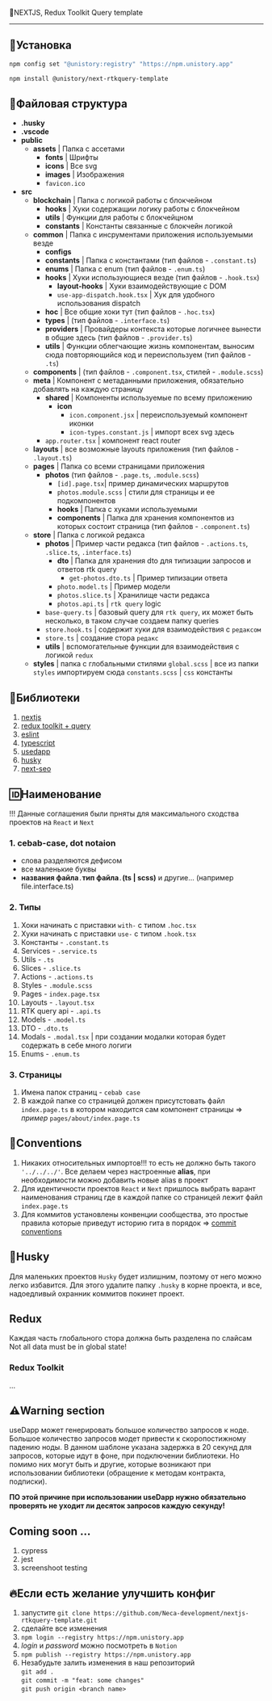 🦄NEXTJS, Redux Toolkit Query template

--- 

## 💾Установка

```Bash
npm config set "@unistory:registry" "https://npm.unistory.app"

npm install @unistory/next-rtkquery-template
```

## 📁Файловая структура
- **.husky**
- **.vscode**
- **public**
    - **assets** | Папка с ассетами
      - **fonts** | Шрифты
      - **icons** | Все svg
      - **images** | Изображения
      - `favicon.ico` 
- **src**
  - **blockchain** | Папка с логикой работы с блокчейном
    - **hooks** | Хуки содержащии логику работы с блокчейном
    - **utils** | Функции для работы с блокчейцном
    - **constants** | Константы связанные с блокчейн логикой
  - **common** | Папка с инсрументами приложения используемыми везде
    - **configs**
    - **constants** | Папка с константами (тип файлов - `.constant.ts`)
    - **enums** | Папка с enum (тип файлов - `.enum.ts`)
    - **hooks** | Хуки использующиеся везде (тип файлов - `.hook.tsx`)
      - **layout-hooks** | Хуки взаимодействующие с DOM
      - `use-app-dispatch.hook.tsx` | Хук для удобного использования dispatch
    - **hoc** | Все общие хоки тут (тип файлов - `.hoc.tsx`)
    - **types** | (тип файлов - `.interface.ts`)
    - **providers** | Провайдеры контекста которые логичнее вынести в общие здесь (тип файлов - `.provider.ts`)
    - **utils** | Функции облегчающие жизнь компонентам, выносим сюда повторяющийся код и переиспользуем (тип файлов - `.ts`)
  - **components** | (тип файлов - `.component.tsx`, стилей - `.module.scss`)
  - **meta** | Компонент с метаданными приложения, обязательно добавлять на каждую страницу
    - **shared** | Компоненты используемые по всему приложению
      - **icon**
        - `icon.component.jsx` | переиспользуемый компонент иконки
        - `icon-types.constant.js` | импорт всех svg здесь
    - `app.router.tsx` | компонент react router
  - **layouts** | все возможные layouts приложения (тип файлов - `.layout.ts`)
  - **pages** | Папка со всеми страницами приложения
    - **photos** (тип файлов - `.page.ts`, `.module.scss`)
      - `[id].page.tsx`| пример динамических маршрутов
      - `photos.module.scss` | стили для страницы и ее подкомпонентов
      - **hooks** | Папка с хуками используемыми
      - **components** | Папка для хранения компонентов из которых состоит страница (тип файлов - `.component.ts`)
  - **store** | Папка с логикой редакса 
    - **photos** | Пример части редакса (тип файлов - `.actions.ts`, `.slice.ts`, `.interface.ts`)
      - **dto** | Папка для хранения dto для типизации запросов и ответов rtk query
        - `get-photos.dto.ts` | Пример типизации ответа
      - `photo.model.ts` | Пример модели
      - `photos.slice.ts` | Хранилище части редакса
      - `photos.api.ts` | `rtk query` logic
    - `base-query.ts` | базовый query для `rtk query`, их может быть несколько, в таком случае создаем папку queries
    - `store.hook.ts` | содержит хуки для взаимодействия с `редаксом`
    - `store.ts` | создание стора `редакс`
    - **utils** | вспомогательные функции для взаимодействия с логикой `redux`
  - **styles** | папка с глобальными стилями
    `global.scss` | все из папки `styles` импортируем сюда
    `constants.scss` | `css` константы

## 📖Библиотеки

1. [nextjs](https://nextjs.org/docs/getting-started)
2. [redux toolkit + query](https://redux-toolkit.js.org/introduction/getting-started)
3. [eslint](https://eslint.org/docs/latest/rules/)
4. [typescript](https://www.typescriptlang.org/docs/handbook/intro.html)
5. [usedapp](https://usedapp-docs.netlify.app/docs)
6. [husky](https://typicode.github.io/husky/#/)
7. [next-seo](https://github.com/garmeeh/next-seo)

## 🆔Наименование
!!! Данные соглашения были прняты для максимального сходства проектов на `React` и `Next`

### 1. cebab-case, dot notaion
  - слова разделяются дефисом
  - все маленькие буквы
  - **названия файла**`.`**тип файла**`.`**(ts | scss)** и другие... (например file.interface.ts)

### 2. Типы
  1. Хоки начинать с приставки `with-` c типом `.hoc.tsx`
  2. Хуки начинать с приставки `use-` c типом `.hook.tsx`
  3. Константы - `.constant.ts`
  4. Services - `.service.ts`
  5. Utils - `.ts`
  6. Slices - `.slice.ts`
  7. Actions - `.actions.ts`
  8. Styles - `.module.scss`
  9. Pages - `index.page.tsx`
  10. Layouts - `.layout.tsx`
  11. RTK query api - `.api.ts`
  12. Models - `.model.ts`
  13. DTO - `.dto.ts`
  14. Modals - `.modal.tsx` | при создании модалки которая будет содержать в себе много логиги
  15. Enums - `.enum.ts`

### 3. Страницы  
  1. Имена папок страниц - `cebab case`
  2. В каждой папке со страницей должен присутстовать файл `index.page.ts` в котором находится сам компонент страницы => *пример* `pages/about/index.page.ts` 

## 📜Conventions 
1. Никаких относительных импортов!!! то есть не должно быть такого `'../../../'`. Все делаем через настроенные **alias**, при необходимости можно добавить новые alias в проект
2. Для идентичности проектов `React` и `Next` пришлось выбрать варант наименования страниц где в каждой папке со страницей лежит файл `index.page.ts`
3. Для коммитов установлены конвенции сообщества, это простые правила которые приведут историю гита в порядок => [commit conventions](https://www.conventionalcommits.org/en/v1.0.0/)

## 🐺Husky

Для маленьких проектов `Husky` будет излишним, поэтому от него можно легко избавится.
Для этого удалите папку `.husky` в корне проекта, и все, надоедливый охранник коммитов покинет проект.

## Redux

Каждая часть глобального стора должна быть разделена по слайсам
Not all data must be in global state!

### Redux Toolkit
...

## ⚠️Warning section
useDapp может генерировать большое количество запросов к ноде. Большое количество запросов модет привести к скоропостижному падению ноды. В данном шаблоне указана задержка в 20 секунд для запросов, которые идут в фоне, при подключении библиотеки. Но помимо них могут быть и другие, которые возникают при использовании библиотеки (обращение к методам контракта, подписки). 

**ПО этой причине при использовании useDapp нужно обязательно проверять не уходит ли десяток запросов каждую секунду!**


## Coming soon ...
1. cypress
2. jest
3. screenshoot testing

## 🔥Если есть желание улучшить конфиг

1. запустите `git clone https://github.com/Neca-development/nextjs-rtkquery-template.git`
2. сделайте все изменения
3. `npm login --registry https://npm.unistory.app`
4. _login_ и _password_ можно посмотреть в `Notion`
5. `npm publish --registry https://npm.unistory.app`
6. Незабудьте залить изменения в наш репозиторий   
`git add .`  
`git commit -m "feat: some changes"`  
`git push origin <branch name>`  
